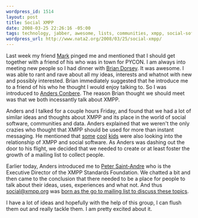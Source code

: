 ```yaml
--- 
wordpress_id: 1514
layout: post
title: Social XMPP
date: 2008-03-25 22:26:16 -05:00
tags: technology, jabber, awesome, lists, communities, xmpp, social-software
wordpress_url: http://www.nata2.org/2008/03/25/social-xmpp/
---
```

Last week my friend <a href="http://mark.atwood.name">Mark</a> pinged me and mentioned that I should get together with a friend of his who was in town for PYCON. I am always into meeting new people so I had dinner with <a href="http://dorseys.org/">Brian Dorsey</a>. It was awesome. I was able to rant and rave about all my ideas, interests and whatnot with new and possibly interested. Brian immediately suggested that he introduce me to a friend of his who he thought I would enjoy talking to. So I was introduced to <a href="http://anders.conbere.org/journal/">Anders Conbere</a>. The reason Brian thought we should meet was that we both incessantly talk about XMPP.

Anders and I talked for a couple hours Friday, and found that we had a lot of similar ideas and thoughts about XMPP and its place in the world of social software, communities and data. Anders explained that we weren't the only crazies who thought that XMPP should be used for more than instant messaging. He mentioned that <a href="http://stpeter.im/">some</a> <a href="http://romeda.org/">cool</a> <a href="http://www.hackdiary.com/">kids</a> were also looking into the relationship of XMPP and social software. As Anders was dashing out the door to his flight, we decided that we needed to create or at least foster the growth of a mailing list to collect people.

Earlier today, Anders introduced me to <a href="http://stpeter.im/">Peter Saint-Andre</a> who is the Executive Director of the XMPP Standards Foundation. We chatted a bit and then came to the conclusion that there needed to be a place for people to talk about their ideas, uses, experiences and what not. And thus <a href="mailto:social@xmpp.org">social@xmpp.org</a> was <a href="https://stpeter.im/?p=2177">born as the go to mailing list to discuss these topics</a>.

I have a lot of ideas and hopefully with the help of this group, I can flush them out and really tackle them. I am pretty excited about it.
